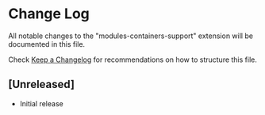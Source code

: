 # Change Log

All notable changes to the "modules-containers-support" extension will be documented in this file.

Check [Keep a Changelog](http://keepachangelog.com/) for recommendations on how to structure this file.

## [Unreleased]

- Initial release